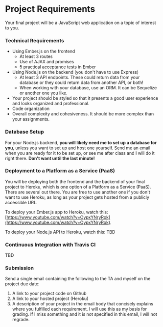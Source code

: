 Project Requirements
====================

Your final project will be a JavaScript web application on a topic of interest to you.

### Technical Requirements

* Using Ember.js on the frontend
  * At least 3 routes
  * Use of AJAX and promises
  * 5 practical acceptance tests in Ember
* Using Node.js on the backend (you don't have to use Express)
  * At least 3 API endpoints. These could return data from your database or they could return data from another API, or both!
  * When working with your database, use an ORM. It can be Sequelize or another one you like.
* Your project should be styled so that it presents a good user experience and looks organized and professional.
* Code organization
* Overall complexity and cohesiveness. It should be more complex than your assignments.

### Database Setup

For your Node.js backend, __you will likely need me to set up a database for you__, unless you want to set up and host one yourself. Send me an email when you are ready for it to be set up, or see me after class and I will do it right there. __Don't want until the last minute!__

### Deployment to a Platform as a Service (PaaS)

You will be deploying both the frontend and the backend of your final project to Heroku, which is one option of a Platform as a Service (PaaS). There are several out there. You are free to use another one if you don't want to use Heroku, as long as your project gets hosted from a publicly accessible URL.

To deploy your Ember.js app to Heroku, watch this: [https://www.youtube.com/watch?v=OypxYNryRok](https://www.youtube.com/watch?v=OypxYNryRok).

To deploy your Node.js API to Heroku, watch this: TBD

### Continuous Integration with Travis CI

TBD

### Submission

Send a single email containing the following to the TA and myself on the project due date:

1. A link to your project code on Github
2. A link to your hosted project (Heroku)
3. A description of your project in the email body that concisely explains where you fulfilled each requirement. I will use this as my basis for grading. If I miss something and it is not specified in this email, I will not regrade.
